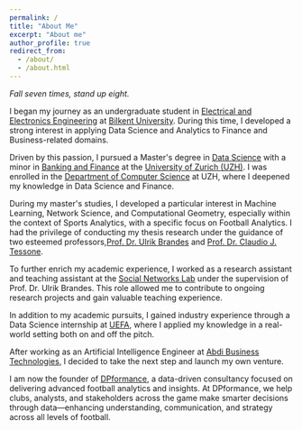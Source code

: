 ```yaml
---
permalink: /
title: "About Me"
excerpt: "About me"
author_profile: true
redirect_from: 
  - /about/
  - /about.html
---
```

*Fall seven times, stand up eight.*

I began my journey as an undergraduate student in [Electrical and Electronics Engineering](https://ee.bilkent.edu.tr/en/) at [Bilkent University](\href{https://w3.bilkent.edu.tr/www/). During this time, I developed a strong interest in applying Data Science and Analytics to Finance and Business-related domains.

Driven by this passion, I pursued a Master's degree in [Data Science](https://www.oec.uzh.ch/en/studies/master/it/ds.html) with a minor in [Banking and Finance](https://www.oec.uzh.ch/en/studies/master/oec/bf.html) at the [University of Zurich (UZH)](https://www.uzh.ch/en.html). I was enrolled in the [Department of Computer Science](https://www.ifi.uzh.ch/en.html) at UZH, where I deepened my knowledge in Data Science and Finance.

During my master's studies, I developed a particular interest in Machine Learning, Network Science, and Computational Geometry, especially within the context of Sports Analytics, with a specific focus on Football Analytics. I had the privilege of conducting my thesis research under the guidance of two esteemed professors,[Prof. Dr. Ulrik Brandes](https://gess.ethz.ch/en/the-department/people/person-detail.html?persid=239462) and [Prof. Dr. Claudio J. Tessone](https://www.ifi.uzh.ch/en/bdlt/Team/Tessone.html).

To further enrich my academic experience, I worked as a research assistant and teaching assistant at the [Social Networks Lab](https://sn.ethz.ch) under the supervision of Prof. Dr. Ulrik Brandes. This role allowed me to contribute to ongoing research projects and gain valuable teaching experience.

In addition to my academic pursuits, I gained industry experience through a Data Science internship at [UEFA](https://www.uefa.com), where I applied my knowledge in a real-world setting both on and off the pitch.

After working as an Artificial Intelligence Engineer at [Abdi Business Technologies](https://www.abdibt.com.tr), I decided to take the next step and launch my own venture.

I am now the founder of [DPformance](https://dpformance.com), a data-driven consultancy focused on delivering advanced football analytics and insights. At DPformance, we help clubs, analysts, and stakeholders across the game make smarter decisions through data—enhancing understanding, communication, and strategy across all levels of football.